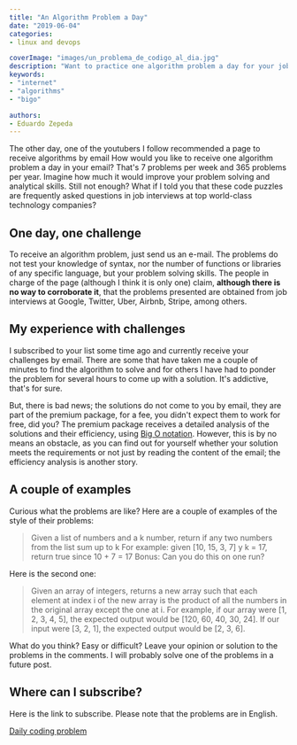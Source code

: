 ```yaml
---
title: "An Algorithm Problem a Day"
date: "2019-06-04"
categories:
- linux and devops

coverImage: "images/un_problema_de_codigo_al_dia.jpg"
description: "Want to practice one algorithm problem a day for your job interviews? Check out this free page to do it."
keywords:
- "internet"
- "algorithms"
- "bigo"

authors:
- Eduardo Zepeda
---
```


The other day, one of the youtubers I follow recommended a page to receive algorithms by email How would you like to receive one algorithm problem a day in your email? That's 7 problems per week and 365 problems per year. Imagine how much it would improve your problem solving and analytical skills. Still not enough? What if I told you that these code puzzles are frequently asked questions in job interviews at top world-class technology companies?

## One day, one challenge

To receive an algorithm problem, just send us an e-mail. The problems do not test your knowledge of syntax, nor the number of functions or libraries of any specific language, but your problem solving skills. The people in charge of the page (although I think it is only one) claim, **although there is no way to corroborate it**, that the problems presented are obtained from job interviews at Google, Twitter, Uber, Airbnb, Stripe, among others.

## My experience with challenges

I subscribed to your list some time ago and currently receive your challenges by email. There are some that have taken me a couple of minutes to find the algorithm to solve and for others I have had to ponder the problem for several hours to come up with a solution. It's addictive, that's for sure.

But, there is bad news; the solutions do not come to you by email, they are part of the premium package, for a fee, you didn't expect them to work for free, did you? The premium package receives a detailed analysis of the solutions and their efficiency, using [Big O notation](/en/the-big-o-notation/). However, this is by no means an obstacle, as you can find out for yourself whether your solution meets the requirements or not just by reading the content of the email; the efficiency analysis is another story.

## A couple of examples

Curious what the problems are like? Here are a couple of examples of the style of their problems:

> Given a list of numbers and a k number, return if any two numbers from the list sum up to k
> For example: given [10, 15, 3, 7] y k = 17, return true since 10 + 7 = 17
> Bonus: Can you do this on one run?

Here is the second one:

> Given an array of integers, returns a new array such that each element at index i of the new array is the product of all the numbers in the original array except the one at i.
> For example, if our array were [1, 2, 3, 4, 5], the expected output would be [120, 60, 40, 30, 24]. If our input were [3, 2, 1], the expected output would be [2, 3, 6].


What do you think? Easy or difficult? Leave your opinion or solution to the problems in the comments. I will probably solve one of the problems in a future post.

## Where can I subscribe?

Here is the link to subscribe. Please note that the problems are in English.

[Daily coding problem](https://www.dailycodingproblem.com/)